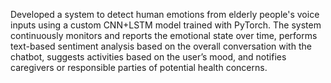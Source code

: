 Developed a system to detect human emotions from elderly people's voice inputs using a custom CNN+LSTM model trained with PyTorch. The system continuously monitors and reports the emotional state over time, performs text-based sentiment analysis based on the overall conversation with the chatbot, suggests activities based on the user’s mood, and notifies caregivers or responsible parties of potential health concerns.
